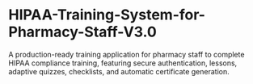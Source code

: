 # HIPAA-Training-System-for-Pharmacy-Staff-V3.0
A production-ready training application for pharmacy staff to complete HIPAA compliance training, featuring secure authentication, lessons, adaptive quizzes, checklists, and automatic certificate generation.
